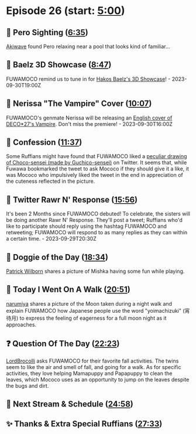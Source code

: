 # Episode 26 (start: [5:00](https://youtu.be/A844xQnE97A?t=5m00s))

## 👀 Pero Sighting ([6:35](https://youtu.be/A844xQnE97A?t=6m35s))

[Akiwave](https://twitter.com/Rassver/status/1707402515640185020) found Pero relaxing near a pool that looks kind of familiar...

## 🎥 Baelz 3D Showcase ([8:47](https://youtu.be/A844xQnE97A?t=8m47s))

FUWAMOCO remind us to tune in for [Hakos Baelz's 3D Showcase](https://youtu.be/Qd5HBpoOIJA)! - 2023-09-30T19:00Z

## 🎤 Nerissa "The Vampire" Cover ([10:07](https://youtu.be/A844xQnE97A?t=10m07s))

FUWAMOCO's genmate Nerissa will be releasing an [English cover of DECO*27's Vampire](https://youtu.be/yw1zOjyfyCw). Don't miss the premiere! - 2023-09-30T16:00Z

## 🙊 Confession ([11:37](https://youtu.be/A844xQnE97A?t=11m37s))

Some Ruffians might have found that FUWAMOCO liked a [peculiar drawing of Choco-sensei (made by Guchico-sensei)](https://twitter.com/Guchico77/status/1706617389419553218) on Twitter. It seems that, while Fuwawa bookmarked the tweet to ask Mococo if they should give it a like, it was Mococo who impulsively liked the tweet in the end in appreciation of the cuteness reflected in the picture.

## 📩 Twitter Rawr N' Response ([15:56](https://youtu.be/A844xQnE97A?t=15m56s))

It's been 2 Months since FUWAMOCO debuted! To celebrate, the sisters will be doing another Rawr N' Response. They'll post a tweet; Ruffians who'd like to participate should reply using the hashtag FUWAMOCO and retweeting; FUWAMOCO will respond to as many replies as they can within a certain time. - 2023-09-29T20:30Z

## 🐶 Doggie of the Day ([18:34](https://youtu.be/A844xQnE97A?t=18m34s))

[Patrick Wilborn](https://twitter.com/PatrickWilborn/status/1699515994769670192) shares a picture of Mishka having some fun while playing.

## 🚶 Today I Went On A Walk ([20:51](https://youtu.be/A844xQnE97A?t=20m51s))

[narumiya](https://twitter.com/narumi_Luminous/status/1707443935533269316) shares a picture of the Moon taken during a night walk and explain FUWAMOCO how Japanese people use the word "yoimachizuki" (宵待月) to express the feeling of eagerness for a full moon night as it approaches.

## ❓ Question Of The Day ([22:23](https://youtu.be/A844xQnE97A?t=22m23s))

[LordBrocolli](https://twitter.com/KnightofFate/status/1707524643832422772) asks FUWAMOCO for their favorite fall activities. The twins seem to like the air and smell of fall, and going for a walk. As for specific activities, they love helping Mamapuppy and Papapuppy to clean the leaves, which Mococo uses as an opportunity to jump on the leaves despite the bugs and dirt.

## 📅 Next Stream & Schedule ([24:58](https://youtu.be/A844xQnE97A?t=24m58s))

## ✨ Thanks & Extra Special Ruffians ([27:33](https://youtu.be/A844xQnE97A?t=27m33s))
